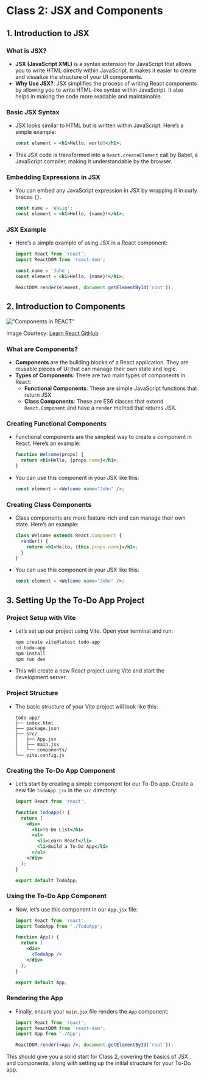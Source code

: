 # Class 2: JSX and Components

## 1. Introduction to JSX

### What is JSX?

- **JSX (JavaScript XML)** is a syntax extension for JavaScript that allows you to write HTML directly within JavaScript. It makes it easier to create and visualize the structure of your UI components.
- **Why Use JSX?**: JSX simplifies the process of writing React components by allowing you to write HTML-like syntax within JavaScript. It also helps in making the code more readable and maintainable.

### Basic JSX Syntax

- JSX looks similar to HTML but is written within JavaScript. Here’s a simple example:

    ```jsx
    const element = <h1>Hello, world!</h1>;
    ```

- This JSX code is transformed into a `React.createElement` call by Babel, a JavaScript compiler, making it understandable by the browser.

### Embedding Expressions in JSX

- You can embed any JavaScript expression in JSX by wrapping it in curly braces `{}`.

    ```jsx
    const name = 'Wasiq';
    const element = <h1>Hello, {name}!</h1>;
    ```

### JSX Example

- Here’s a simple example of using JSX in a React component:

    ```jsx
    import React from 'react';
    import ReactDOM from 'react-dom';

    const name = 'John';
    const element = <h1>Hello, {name}!</h1>;

    ReactDOM.render(element, document.getElementById('root'));
    ```

## 2. Introduction to Components
!["Components in REACT"](https://info340.github.io/img/react/uimockscript.png)

Image Courtesy: [Learn React GitHub](https://info340.github.io/react.html)
### What are Components?

- **Components** are the building blocks of a React application. They are reusable pieces of UI that can manage their own state and logic.
- **Types of Components**: There are two main types of components in React:
    - **Functional Components**: These are simple JavaScript functions that return JSX.
    - **Class Components**: These are ES6 classes that extend `React.Component` and have a `render` method that returns JSX.

### Creating Functional Components

- Functional components are the simplest way to create a component in React. Here’s an example:

    ```jsx
    function Welcome(props) {
      return <h1>Hello, {props.name}</h1>;
    }
    ```

- You can use this component in your JSX like this:

    ```jsx
    const element = <Welcome name="John" />;
    ```

### Creating Class Components

- Class components are more feature-rich and can manage their own state. Here’s an example:

    ```jsx
    class Welcome extends React.Component {
      render() {
        return <h1>Hello, {this.props.name}</h1>;
      }
    }
    ```

- You can use this component in your JSX like this:

    ```jsx
    const element = <Welcome name="John" />;
    ```

## 3. Setting Up the To-Do App Project

### Project Setup with Vite

- Let’s set up our project using Vite. Open your terminal and run:

    ```bash
    npm create vite@latest todo-app
    cd todo-app
    npm install
    npm run dev
    ```

- This will create a new React project using Vite and start the development server.

### Project Structure

- The basic structure of your Vite project will look like this:

    ```plaintext
    todo-app/
    ├── index.html
    ├── package.json
    ├── src/
    │   ├── App.jsx
    │   ├── main.jsx
    │   └── components/
    └── vite.config.js
    ```

### Creating the To-Do App Component

- Let’s start by creating a simple component for our To-Do app. Create a new file `TodoApp.jsx` in the `src` directory:

    ```jsx
    import React from 'react';

    function TodoApp() {
      return (
        <div>
          <h1>To-Do List</h1>
          <ul>
            <li>Learn React</li>
            <li>Build a To-Do App</li>
          </ul>
        </div>
      );
    }

    export default TodoApp;
    ```

### Using the To-Do App Component

- Now, let’s use this component in our `App.jsx` file:

    ```jsx
    import React from 'react';
    import TodoApp from './TodoApp';

    function App() {
      return (
        <div>
          <TodoApp />
        </div>
      );
    }

    export default App;
    ```

### Rendering the App

- Finally, ensure your `main.jsx` file renders the `App` component:

    ```jsx
    import React from 'react';
    import ReactDOM from 'react-dom';
    import App from './App';

    ReactDOM.render(<App />, document.getElementById('root'));
    ```

This should give you a solid start for Class 2, covering the basics of JSX and components, along with setting up the initial structure for your To-Do app.
